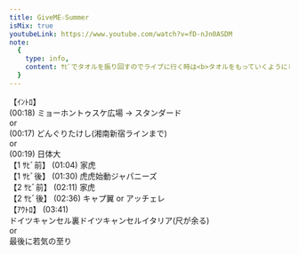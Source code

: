```yaml
---
title: GiveME☆Summer
isMix: true
youtubeLink: https://www.youtube.com/watch?v=fD-nJn0ASDM
note:
  {
    type: info,
    content: ｻﾋﾞでタオルを振り回すのでライブに行く時は<b>タオルをもっていくようにしましょう</b>。,
  }
---
```


【ｲﾝﾄﾛ】<br />
<t s=18>(00:18)</t> ミョーホントゥスケ広場 -> スタンダード<br />
or<br />
<t s=17>(00:17)</t> どんぐりたけし(湘南新宿ラインまで)<br />
or<br />
<t s=19>(00:19)</t> 日体大<br />
【1 ｻﾋﾞ前】 <t s=64>(01:04)</t> 家虎<br />
【1 ｻﾋﾞ後】 <t s=90>(01:30)</t> 虎虎始動ジャパニーズ<br />
【2 ｻﾋﾞ前】 <t s=131>(02:11)</t> 家虎<br />
【2 ｻﾋﾞ後】 <t s=156>(02:36)</t> キャプ翼 or アッチェレ<br />
【ｱｳﾄﾛ】 <t s=221>(03:41)</t> <br />
ドイツキャンセル裏ドイツキャンセルイタリア(尺が余る)<br />
or<br />
最後に若気の至り
